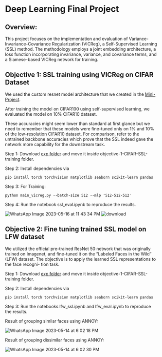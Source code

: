 # Deep Learning Final Project

## Overview:
This project focuses on the implementation and evaluation of
Variance-Invariance-Covariance Regularization (VICReg), a
Self-Supervised Learning (SSL) method. The methodology
employs a joint embedding architecture, a loss function
incorporating invariance, variance, and covariance terms,
and a Siamese-based VICReg network for training.

## Objective 1: SSL training using VICReg on CIFAR Dataset
We used the custom resnet model architecture that we created in the [Mini-Project](https://github.com/shreyjasuja/cifar_10_custom_resnet).

After training the model on CIFAR100 using self-supervised learning, we evaluated the model on 10% CIFAR10 dataset.

These accuracies might seem lower than standard at first glance but we need to remember that these models were fine-tuned only on 1% and 10% of the low-resolution CIFAR10 dataset. 
For comparison, refer to the untrained backbone accuracies which prove that the SSL indeed gave the network more capability for the downstream task.

Step 1: Download [exp folder](https://drive.google.com/drive/folders/1YvShKyGbXxjqYAgbzIsw_lyoyLXMsKYM?usp=share_link) and move it inside objective-1-CIFAR-SSL-training folder.

Step 2: Install dependencies via 
```
pip install torch torchvision matplotlib seaborn scikit-learn pandas
```
Step 3: For Training: 
```
python main_vicreg.py --batch-size 512 --mlp '512-512-512'
```
Step 4: Run the notebook ssl_eval.ipynb to reproduce the results.

![WhatsApp Image 2023-05-16 at 11 43 34 PM](https://github.com/shreyjasuja/vicreg_dl/assets/30201131/364547bc-9ae1-4ba9-b1b5-512aa60aa94e)
![download](https://github.com/shreyjasuja/vicreg_dl/assets/30201131/0228baeb-859c-49b8-9e4c-74f06e30507c)

## Objective 2: Fine tuning trained SSL model on LFW dataset
We utilized the official pre-trained ResNet 50 network that
was originally trained on Imagenet, and fine-tuned it on the
”Labeled Faces in the Wild” (LFW) dataset. The objective is
to apply the learned SSL representations to the face recogni-
tion task.

Step 1: Download [exp folder](https://drive.google.com/drive/folders/1LB_KcYa3bsCKaBAOKTaEn1WbCVj9PmXx?usp=share_link) and move it inside objective-1-CIFAR-SSL-training folder.

Step 2: Install dependencies via 
```
pip install torch torchvision matplotlib seaborn scikit-learn pandas
```

Step 3: Run the notebooks lfw_ssl.ipynb and lfw_eval.ipynb to reproduce the results.

Result of grouping similar faces using ANNOY:

![WhatsApp Image 2023-05-14 at 6 02 18 PM](https://github.com/shreyjasuja/vicreg_dl/assets/30201131/feeeb9af-3d76-47f0-a953-d123a7b72a14)

Result of grouping dissimilar faces using ANNOY:

![WhatsApp Image 2023-05-14 at 6 02 30 PM](https://github.com/shreyjasuja/vicreg_dl/assets/30201131/e233ea5f-4cda-4dd8-98f5-ec41e0b36e70)
